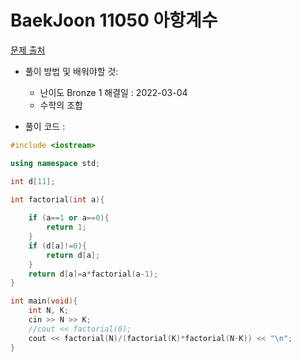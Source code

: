 # BaekJoon 11050 아항계수


[문제 출처](https://www.acmicpc.net/problem/11050)  

* 풀이 방법 및 배워야할 것: 

  * 난이도 Bronze 1 해결일 : 2022-03-04
  * 수학의 조합 

- 풀이 코드 :
```cpp
#include <iostream>

using namespace std;

int d[11];

int factorial(int a){
	
	if (a==1 or a==0){
		return 1;
	}
	if (d[a]!=0){
		return d[a];
	}
	return d[a]=a*factorial(a-1);
}

int main(void){
	int N, K;
	cin >> N >> K;
	//cout << factorial(0);
	cout << factorial(N)/(factorial(K)*factorial(N-K)) << "\n";
}
```
